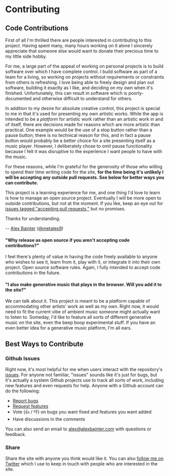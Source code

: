 # Contributing

## Code Contributions

First of all I'm thrilled there are people interested in contributing to this project. Having spent many, many hours working on it alone I sincerely appreciate that someone else would want to donate their precious time to my little side hobby.

For me, a large part of the appeal of working on personal projects is to build software over which I have complete control. I build software as part of a team for a living, so working on projects without requirements or constraints from others is refreshing. I love being able to freely design and plan out software, building it exactly as I like, and deciding on my own when it's finished. Unfortunately, this can result in software which is poorly-documented and otherwise difficult to understand for others.

In addition to my desire for absolute creative control, this project is special to me in that it's used for presenting my own artistic works. While the app is intended to be a _platform_ for artistic work rather than an artistic work in and of itself, there are decisions made for reasons which are more artistic than practical. One example would be the use of a stop button rather than a pause button; there is no technical reason for this, and in fact a pause button would probably be a better choice for a site presenting itself as a music player. However, I deliberately chose to omit pause functionality because I felt it was disruptive to the experience I want people to have with the music.

For these reasons, while I'm grateful for the generosity of those who willing to spend their time writing code for the site, **for the time being it's unlikely I will be accepting any outside pull requests. See below for better ways you can contribute.**

This project is a learning experience for me, and one thing I'd love to learn is how to manage an open source project. Eventually I will be more open to outside contributions, but not at the moment. If you like, keep an eye out for [issues tagged "accepting pull requests,"](https://github.com/generative-music/generative.fm/labels/accepting%20pull%20requests) but no promises.

Thanks for understanding.

-- [Alex Bainter](https://alexbainter.com) ([@metalex9](https://github.com/metalex9))

#### "Why release as open source if you aren't accepting code contributions?"

I feel there's plenty of value in having the code freely available to anyone who wishes to see it, learn from it, play with it, or integrate it into their own project. Open source software rules. Again, I fully intended to accept code contributions in the future.

#### "I also make generative music that plays in the browser. Will you add it to the site?"

We can talk about it. This project is meant to be a platform capable of accommodating other artists' work as well as my own. Right now, it would need to fit the current vibe of ambient music someone might actually want to listen to. Someday, I'd like to feature all sorts of different generative music on the site, even the beep boop experimental stuff. If you have an even better idea for a generative music platform, I'm all ears.

## Best Ways to Contribute

### Github Issues

Right now, it's most helpful for me when users interact with the repository's [issues](https://github.com/generative-music/generative.fm/issues). For anyone not familiar, "issues" sounds like it's just for bugs, but it's actually a system Github projects use to track all sorts of work, including new features and even requests for help. Anyone with a Github account can do the following:

- [Report bugs](https://github.com/generative-music/generative.fm/issues/new?title=I%20found%20a%20bug%21)
- [Request features](https://github.com/generative-music/generative.fm/issues/new?title=I%27ve%20got%20a%20great%20idea%21)
- Vote (:thumbsup: / :thumbsdown:) on bugs you want fixed and features you want added
- Have discussions in the comments

You can also send an email to [alex@alexbainter.com](mailto:alex@alexbainter.com) with questions or feedback.

### Share

Share the site with anyone you think would like it. You can also <a href="https://twitter.com/alex_bainter?ref_src=twsrc%5Etfw">follow me on Twitter</a> which I use to keep in touch with people who are interested in the site.
